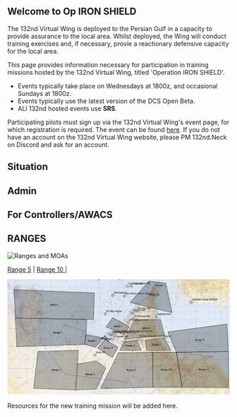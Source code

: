 ## Welcome to Op IRON SHIELD

The 132nd Virtual Wing is deployed to the Persian Gulf in a capacity to provide assurance to the local area. Whilst deployed, the Wing will conduct training exercises and, if necessary, provie a reactionary defensive capacity for the local area.

This page provides information necessary for participation in training missions hosted by the 132nd Virtual Wing, titled 'Operation IRON SHIELD'.
 - Events typically take place on Wednesdays at 1800z, and occasional Sundays at 1800z.
 - Events typically use the latest version of the DCS Open Beta.
 - ALl 132nd hosted events use **SRS**.

Participating pilots must sign up via the 132nd Virtual Wing's event page, for which registration is required. The event can be found [here](http://www.132virtualwing.org/index.php/page/events). If you do not have an account on the 132nd Virtual Wing website, please PM 132nd.Neck on Discord and ask for an account.

## Situation
## Admin
## For Controllers/AWACS



## RANGES


![Ranges and MOAs](/ATRM_Brief/Pictures/Range_MOA_overview.PNG)


[Range 5](/ATRM_Brief/Ranges/Range5.html)  | [Range 10 ](/ATRM_Brief/Ranges/Range10.html)  |


![Ranges and MOAs](/Pictures/Range_MOA_overview.PNG)


Resources for the new training mission will be added here.
 
